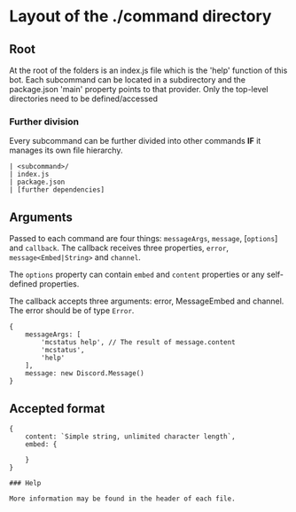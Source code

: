 # Layout of the ./command directory

## Root

At the root of the folders is an index.js file which is the 'help' function
of this bot. Each subcommand can be located in a subdirectory and the package.json
'main' property points to that provider. Only the top-level directories need to be
defined/accessed

### Further division

Every subcommand can be further divided into other commands **IF** it manages
its own file hierarchy.

```
| <subcommand>/
| index.js
| package.json
| [further dependencies]
```

## Arguments

Passed to each command are four things: `messageArgs`, `message`, [`options`] and
`callback`. The callback receives three properties, `error`, 
`message<Embed|String>` and `channel`. 

The `options` property can contain `embed` and `content` properties or any
self-defined properties.

The callback accepts three arguments: error, MessageEmbed and channel. The error
should be of type `Error`.

```
{
    messageArgs: [
        'mcstatus help', // The result of message.content
        'mcstatus',
        'help'
    ],
    message: new Discord.Message()
}
```

## Accepted format

```
{
    content: `Simple string, unlimited character length`,
    embed: {
        
    }
}

### Help

More information may be found in the header of each file.